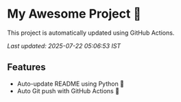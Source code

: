 # My Awesome Project 🚀

This project is automatically updated using GitHub Actions.

_Last updated: 2025-07-22 05:06:53 IST_

## Features
- Auto-update README using Python 🐍
- Auto Git push with GitHub Actions 🤖
